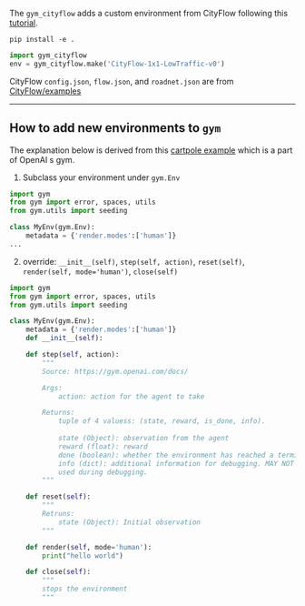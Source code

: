 
The `gym_cityflow` adds a custom environment from CityFlow following this [tutorial](https://medium.com/@apoddar573/making-your-own-custom-environment-in-gym-c3b65ff8cdaa).
 
 `pip install -e .`
 
```python
import gym_cityflow
env = gym_cityflow.make('CityFlow-1x1-LowTraffic-v0')
```

CityFlow `config.json`, `flow.json`, and `roadnet.json` are from [CityFlow/examples](https://github.com/cityflow-project/CityFlow/tree/master/examples)

---

## How to add new environments to `gym`

The explanation below is derived from this [cartpole example](https://github.com/openai/gym/blob/master/gym/envs/classic_control/cartpole.py) which is a part of OpenAI
s gym.

1. Subclass your environment under `gym.Env`

```python
import gym
from gym import error, spaces, utils
from gym.utils import seeding

class MyEnv(gym.Env):
    metadata = {'render.modes':['human']}
...
```

2. override: `__init__(self)`, `step(self, action)`, `reset(self)`, `render(self, mode='human')`, `close(self)`

```python
import gym
from gym import error, spaces, utils
from gym.utils import seeding

class MyEnv(gym.Env):
    metadata = {'render.modes':['human']}
    def __init__(self):

    def step(self, action):
        """
        Source: https://gym.openai.com/docs/        

        Args:
            action: action for the agent to take

        Returns:
            tuple of 4 valuess: (state, reward, is_done, info).
            
            state (Object): observation from the agent 
            reward (float): reward
            done (boolean): whether the environment has reached a terminal state
            info (dict): additional information for debugging. MAY NOT be used during evaluation, only 
            used during debugging.
        """

    def reset(self):   
        """
        Retruns:
            state (Object): Initial observation
        """

    def render(self, mode='human'):
        print("hello world")

    def close(self):
        """
        stops the environment
        """
```